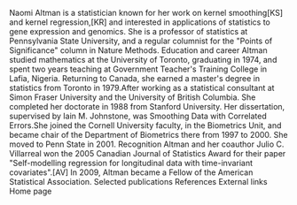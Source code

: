 Naomi Altman is a statistician known for her work on kernel
smoothing\[KS\] and kernel regression,\[KR\] and interested in
applications of statistics to gene expression and genomics. She is a
professor of statistics at Pennsylvania State University, and a regular
columnist for the \"Points of Significance\" column in Nature Methods.
Education and career Altman studied mathematics at the University of
Toronto, graduating in 1974, and spent two years teaching at Government
Teacher\'s Training College in Lafia, Nigeria. Returning to Canada, she
earned a master\'s degree in statistics from Toronto in 1979.After
working as a statistical consultant at Simon Fraser University and the
University of British Columbia. She completed her doctorate in 1988 from
Stanford University. Her dissertation, supervised by Iain M. Johnstone,
was Smoothing Data with Correlated Errors.She joined the Cornell
University faculty, in the Biometrics Unit, and became chair of the
Department of Biometrics there from 1997 to 2000. She moved to Penn
State in 2001. Recognition Altman and her coauthor Julio C. Villarreal
won the 2005 Canadian Journal of Statistics Award for their paper
\"Self-modelling regression for longitudinal data with time-invariant
covariates\".\[AV\] In 2009, Altman became a Fellow of the American
Statistical Association. Selected publications References External links
Home page
